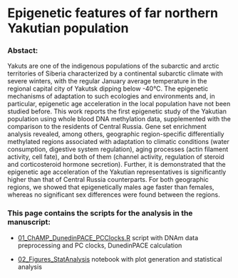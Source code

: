 # Epigenetic features of far northern Yakutian population

### Abstact:
Yakuts are one of the indigenous populations of the subarctic and arctic territories of Siberia characterized by a continental subarctic climate with severe winters, with the regular January average temperature in the regional capital city of Yakutsk dipping below -40°C. The epigenetic mechanisms of adaptation to such ecologies and environments and, in particular, epigenetic age acceleration in the local population have not been studied before. This work reports the first epigenetic study of the Yakutian population using whole blood DNA methylation data, supplemented with the comparison to the residents of Central Russia. Gene set enrichment analysis revealed, among others, geographic region-specific differentially methylated regions associated with adaptation to climatic conditions (water consumption, digestive system regulation), aging processes (actin filament activity, cell fate), and both of them (channel activity, regulation of steroid and corticosteroid hormone secretion). Further, it is demonstrated that the epigenetic age acceleration of the Yakutian representatives is significantly higher than that of Central Russia counterparts. For both geographic regions, we showed that epigenetically males age faster than females, whereas no significant sex differences were found between the regions.


### This page contains the scripts for the analysis in the manuscript:

- [01_ChAMP_DunedinPACE_PCClocks.R](https://github.com/GillianGrayson/EWAS_Yakutia/blob/main/01_ChAMP_DunedinPACE_PCClocks.R) 
script with DNAm data preprocessing and PC clocks, DunedinPACE calculation

- [02_Figures_StatAnalysis](https://github.com/GillianGrayson/EWAS_Yakutia/blob/main/02_Figures_StatAnalysis.ipynb) 
notebook with plot generation and statistical analysis